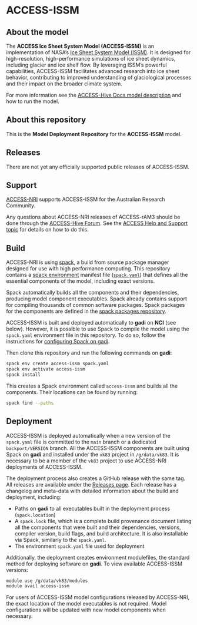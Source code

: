 # ACCESS-ISSM

## About the model
The **ACCESS Ice Sheet System Model (ACCESS-ISSM)** is an implementation of NASA’s [Ice Sheet System Model (ISSM)](https://issm.jpl.nasa.gov/). It is designed for high-resolution, high-performance simulations of ice sheet dynamics, including glacier and ice shelf flow. By leveraging ISSM’s powerful capabilities, ACCESS-ISSM facilitates advanced research into ice sheet behavior, contributing to improved understanding of glaciological processes and their impact on the broader climate system.

For more information see the [ACCESS-Hive Docs model description](#) and how to run the model.

## About this repository
This is the **Model Deployment Repository** for the **ACCESS-ISSM** model.

## Releases
There are not yet any officially supported public releases of ACCESS-ISSM.

## Support
[ACCESS-NRI](https://www.access-nri.org.au) supports ACCESS-ISSM for the Australian Research Community.

Any questions about ACCESS-NRI releases of ACCESS-rAM3 should be done through the [ACCESS-Hive Forum](https://forum.access-hive.org.au/). See the [ACCESS Help and Support topic](https://forum.access-hive.org.au/t/access-help-and-support/908) for details on how to do this.

## Build
ACCESS-NRI is using [spack](https://spack.io), a build from source package manager designed for use with high performance computing. This repository contains a [spack environment](https://spack.readthedocs.io/en/latest/environments.html) manifest file ([`spack.yaml`](./spack.yaml)) that defines all the essential components of the model, including exact versions.

Spack automatically builds all the components and their dependencies, producing model component executables. Spack already contains support for compiling thousands of common software packages. Spack packages for the components are defined in the [spack packages repository](https://github.com/ACCESS-NRI/spack_packages/).

ACCESS-ISSM is built and deployed automatically to **gadi** on **NCI** (see below). However, it is possible to use Spack to compile the model using the `spack.yaml` environment file in this repository. To do so, follow the instructions for [configuring Spack on gadi](#).

Then clone this repository and run the following commands on **gadi**:

```bash
spack env create access-issm spack.yaml
spack env activate access-issm
spack install
```

This creates a Spack environment called `access-issm` and builds all the components. Their locations can be found by running:

```bash
spack find --paths
```

## Deployment
ACCESS-ISSM is deployed automatically when a new version of the `spack.yaml` file is committed to the `main` branch or a dedicated `backport/VERSION` branch. All the ACCESS-ISSM components are built using Spack on **gadi** and installed under the `vk83` project in `/g/data/vk83`. It is necessary to be a member of the `vk83` project to use ACCESS-NRI deployments of ACCESS-ISSM.

The deployment process also creates a GitHub release with the same tag. All releases are available under the [Releases page](https://github.com/ACCESS-NRI/ACCESS-ISSM/releases). Each release has a changelog and meta-data with detailed information about the build and deployment, including:

- Paths on **gadi** to all executables built in the deployment process (`spack.location`)
- A `spack.lock` file, which is a complete build provenance document listing all the components that were built and their dependencies, versions, compiler version, build flags, and build architecture. It is also installable via Spack, similarly to the `spack.yaml`.
- The environment `spack.yaml` file used for deployment

Additionally, the deployment creates environment modulefiles, the standard method for deploying software on **gadi**. To view available ACCESS-ISSM versions:

```bash
module use /g/data/vk83/modules
module avail access-issm
```

For users of ACCESS-ISSM model configurations released by ACCESS-NRI, the exact location of the model executables is not required. Model configurations will be updated with new model components when necessary.

